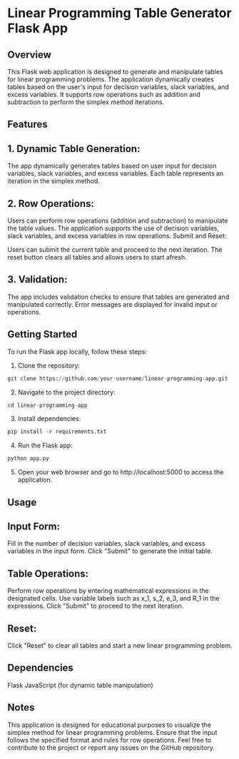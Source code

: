 # Linear Programming Table Generator Flask App

## Overview

This Flask web application is designed to generate and manipulate tables for linear programming problems. The application dynamically creates tables based on the user's input for decision variables, slack variables, and excess variables. It supports row operations such as addition and subtraction to perform the simplex method iterations.

## Features

## 1. Dynamic Table Generation:

The app dynamically generates tables based on user input for decision variables, slack variables, and excess variables.
Each table represents an iteration in the simplex method.


## 2. Row Operations:

Users can perform row operations (addition and subtraction) to manipulate the table values.
The application supports the use of decision variables, slack variables, and excess variables in row operations.
Submit and Reset:

Users can submit the current table and proceed to the next iteration.
The reset button clears all tables and allows users to start afresh.


## 3. Validation:

The app includes validation checks to ensure that tables are generated and manipulated correctly.
Error messages are displayed for invalid input or operations.


## Getting Started

To run the Flask app locally, follow these steps:

1. Clone the repository:

```python
git clone https://github.com/your-username/linear-programming-app.git
```

2. Navigate to the project directory:

```python
cd linear-programming-app
```

3. Install dependencies:

```python
pip install -r requirements.txt
```

4. Run the Flask app:

```python
python app.py
```

5. Open your web browser and go to http://localhost:5000 to access the application.

## Usage

## Input Form:

Fill in the number of decision variables, slack variables, and excess variables in the input form.
Click "Submit" to generate the initial table.


## Table Operations:

Perform row operations by entering mathematical expressions in the designated cells.
Use variable labels such as x_1, s_2, e_3, and R_1 in the expressions.
Click "Submit" to proceed to the next iteration.

## Reset:

Click "Reset" to clear all tables and start a new linear programming problem.

## Dependencies

Flask
JavaScript (for dynamic table manipulation)

## Notes

This application is designed for educational purposes to visualize the simplex method for linear programming problems.
Ensure that the input follows the specified format and rules for row operations.
Feel free to contribute to the project or report any issues on the GitHub repository.
